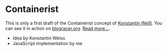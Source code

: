 # Containerist

This is only a first draft of the Containerist concept of [Konstantin Weiß](konstantinweiss.com). You can see it in action on [blogracer.org](http://ctn.blogracer.org/). [Read more…](http://konnexus.net/2012/03/containerist).

*   Idea by Konstantin Weiss
*   JavaScript implementation by me
